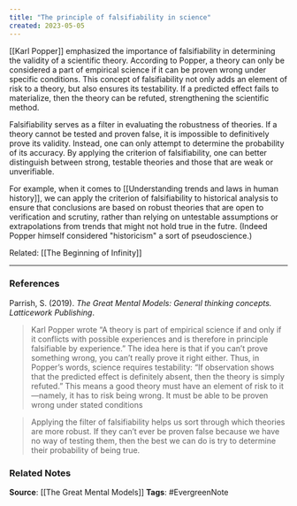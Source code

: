 ```yaml
---
title: "The principle of falsifiability in science"
created: 2023-05-05
---
```


[[Karl Popper]] emphasized the importance of falsifiability in determining the validity of a scientific theory. According to Popper, a theory can only be considered a part of empirical science if it can be proven wrong under specific conditions. This concept of falsifiability not only adds an element of risk to a theory, but also ensures its testability. If a predicted effect fails to materialize, then the theory can be refuted, strengthening the scientific method. 

Falsifiability serves as a filter in evaluating the robustness of theories. If a theory cannot be tested and proven false, it is impossible to definitively prove its validity. Instead, one can only attempt to determine the probability of its accuracy. By applying the criterion of falsifiability, one can better distinguish between strong, testable theories and those that are weak or unverifiable.

For example, when it comes to [[Understanding trends and laws in human history]], we can apply the criterion of falsifiability to historical analysis to ensure that conclusions are based on robust theories that are open to verification and scrutiny, rather than relying on untestable assumptions or extrapolations from trends that might not hold true in the futre. (Indeed Popper himself considered "historicism" a sort of pseudoscience.)

Related: [[The Beginning of Infinity]]

---
### References

Parrish, S. (2019). _The Great Mental Models: General thinking concepts. Latticework Publishing_.

>  Karl Popper wrote “A theory is part of empirical science if and only if it conflicts with possible experiences and is therefore in principle falsifiable by experience.” The idea here is that if you can’t prove something wrong, you can’t really prove it right either. Thus, in Popper’s words, science requires testability: “If observation shows that the predicted effect is definitely absent, then the theory is simply refuted.” This means a good theory must have an element of risk to it—namely, it has to risk being wrong. It must be able to be proven wrong under stated conditions

> Applying the filter of falsifiability helps us sort through which theories are more robust. If they can’t ever be proven false because we have no way of testing them, then the best we can do is try to determine their probability of being true. 

### Related Notes
**Source**: [[The Great Mental Models]]
**Tags**: #EvergreenNote